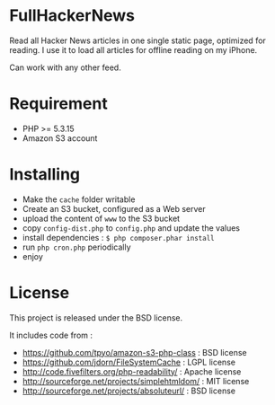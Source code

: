 # FullHackerNews

Read all Hacker News articles in one single static page, optimized for reading.
I use it to load all articles for offline reading on my iPhone.

Can work with any other feed.

# Requirement
* PHP >= 5.3.15
* Amazon S3 account

# Installing

* Make the `cache` folder writable
* Create an S3 bucket, configured as a Web server
* upload the content of `www` to the S3 bucket
* copy `config-dist.php` to `config.php` and update the values
* install dependencies : `$ php composer.phar install`
* run `php cron.php` periodically
* enjoy

# License

This project is released under the BSD license.

It includes code from :

* https://github.com/tpyo/amazon-s3-php-class : BSD license
* https://github.com/jdorn/FileSystemCache : LGPL license
* http://code.fivefilters.org/php-readability/ : Apache license
* http://sourceforge.net/projects/simplehtmldom/ : MIT license
* http://sourceforge.net/projects/absoluteurl/ : BSD license
